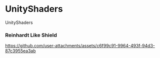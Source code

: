 # UnityShaders
UnityShaders

### Reinhardt Like Shield
https://github.com/user-attachments/assets/c6f99c91-9964-493f-94d3-87c3955ea3ab

